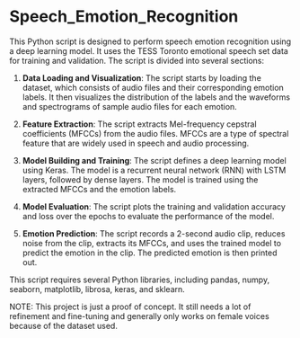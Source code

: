 # Speech_Emotion_Recognition

This Python script is designed to perform speech emotion recognition using a deep learning model. It uses the TESS Toronto emotional speech set data for training and validation. The script is divided into several sections:

1. **Data Loading and Visualization**: The script starts by loading the dataset, which consists of audio files and their corresponding emotion labels. It then visualizes the distribution of the labels and the waveforms and spectrograms of sample audio files for each emotion.

2. **Feature Extraction**: The script extracts Mel-frequency cepstral coefficients (MFCCs) from the audio files. MFCCs are a type of spectral feature that are widely used in speech and audio processing.

3. **Model Building and Training**: The script defines a deep learning model using Keras. The model is a recurrent neural network (RNN) with LSTM layers, followed by dense layers. The model is trained using the extracted MFCCs and the emotion labels.

4. **Model Evaluation**: The script plots the training and validation accuracy and loss over the epochs to evaluate the performance of the model.

5. **Emotion Prediction**: The script records a 2-second audio clip, reduces noise from the clip, extracts its MFCCs, and uses the trained model to predict the emotion in the clip. The predicted emotion is then printed out.

This script requires several Python libraries, including pandas, numpy, seaborn, matplotlib, librosa, keras, and sklearn.

NOTE: This project is just a proof of concept. It still needs a lot of refinement and fine-tuning and generally only works on female voices because of the dataset used.
